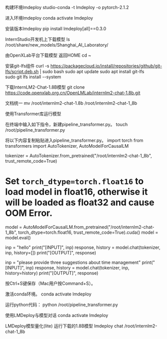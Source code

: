 构建环境lmdeploy
studio-conda -t lmdeploy -o pytorch-2.1.2

进入环境lmdeploy
conda activate lmdeploy

安装版本lmdeploy
pip install lmdeploy[all]==0.3.0

InternStudio开发机上下载模型
ls /root/share/new_models/Shanghai_AI_Laboratory/

由OpenXLab平台下载模型
返回HOME
cd ~

安装git-lfs组件
curl -s https://packagecloud.io/install/repositories/github/git-lfs/script.deb.sh | sudo bash
sudo apt update
sudo apt install git-lfs   
sudo git lfs install  --system

下载InternLM2-Chat-1.8B模型
git clone https://code.openxlab.org.cn/OpenLMLab/internlm2-chat-1.8b.git

文档统一
mv /root/internlm2-chat-1.8b /root/internlm2-chat-1_8b

使用Transformer库运行模型

在终端中输入如下指令，新建pipeline_transformer.py。
touch /root/pipeline_transformer.py

将以下内容复制粘贴进入pipeline_transformer.py。
import torch
from transformers import AutoTokenizer, AutoModelForCausalLM

tokenizer = AutoTokenizer.from_pretrained("/root/internlm2-chat-1_8b", trust_remote_code=True)

# Set `torch_dtype=torch.float16` to load model in float16, otherwise it will be loaded as float32 and cause OOM Error.
model = AutoModelForCausalLM.from_pretrained("/root/internlm2-chat-1_8b", torch_dtype=torch.float16, trust_remote_code=True).cuda()
model = model.eval()

inp = "hello"
print("[INPUT]", inp)
response, history = model.chat(tokenizer, inp, history=[])
print("[OUTPUT]", response)

inp = "please provide three suggestions about time management"
print("[INPUT]", inp)
response, history = model.chat(tokenizer, inp, history=history)
print("[OUTPUT]", response)

按Ctrl+S键保存（Mac用户按Command+S）。

激活conda环境。
conda activate lmdeploy

运行python代码：
python /root/pipeline_transformer.py

使用LMDeploy与模型对话
conda activate lmdeploy

LMDeploy模型量化(lite)
运行下载的1.8B模型
lmdeploy chat /root/internlm2-chat-1_8b


